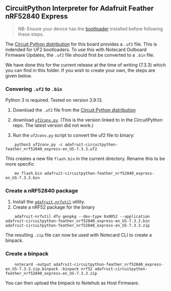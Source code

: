 
## CircuitPython Interpreter for Adafruit Feather nRF52840 Express

> NB: Ensure your device has the [bootloader](../bootloader/README.md) installed before following these steps.

The [Circuit Python distribution](https://circuitpython.org/board/feather_nrf52840_express/) for this board provides a `.uf2` file. This is indended for UF2 bootloaders. To use this with Notecard Outboard Firmware Updates, the `.uf2` file should first be converted to a `.bin` file.

We have done this for the current release at the time of writing (7.3.3) which you can find in this folder. If you wish to create your own, the steps are given below.

### Convering `.uf2` to `.bin`

Python 3 is required. Tested on version 3.9.13.

1. Download the `.uf2` file from the [Circuit Python distribution](https://circuitpython.org/board/feather_nrf52840_express/)

2. download [`uf2conv.py`](https://github.com/microsoft/uf2/blob/19615407727073e36d81bf239c52108ba92e7660/utils/uf2conv.py). (This is the version linked to in the CircuitPython repo. The latest version did not work.)

3. Run the `uf2conv.py` script to convert the uf2 file to binary:

```
    python3 uf2conv.py -c adafruit-circuitpython-feather_nrf52840_express-en_US-7.3.3.uf2
```

This creates a new file `flash.bin` in the current directory. Rename this to be more specific

```
    mv flash.bin adafruit-circuitpython-feather_nrf52840_express-en_US-7.3.3.bin
```

### Create a nRF52840 package

1. Install the [`adafruit-nrfutil`](https://github.com/adafruit/Adafruit_nRF52_nrfutil) utility.
2. Create a nRF52 package for the binary
```
    adafruit-nrfutil dfu genpkg --dev-type 0x0052 --application adafruit-circuitpython-feather_nrf52840_express-en_US-7.3.3.bin adafruit-circuitpython-feather_nrf52840_express-en_US-7.3.3.zip
```

The resulting `.zip` file can now be used with Notecard CLI to create a binpack.

### Create a binpack

```
    notecard -output adafruit-circuitpython-feather_nrf52840_express-en_US-7.3.3.zip.binpack -binpack nrf52 adafruit-circuitpython-feather_nrf52840_express-en_US-7.3.3.zip
```

You can then upload the binpack to Notehub as Host Firmware.
